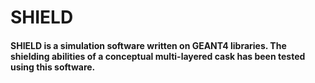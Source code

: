 # SHIELD

#### SHIELD is a simulation software written on GEANT4 libraries. The shielding abilities of a conceptual multi-layered cask has been tested using this software.
